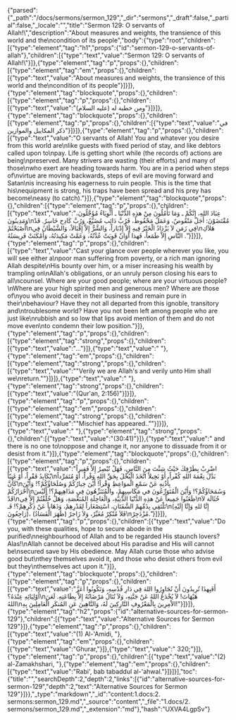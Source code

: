 {"parsed":{"_path":"/docs/sermons/sermon_129","_dir":"sermons","_draft":false,"_partial":false,"_locale":"","title":"Sermon 129:  O servants of Allah!\\","description":"About measures and weights, the transience of this world and the\ncondition of its people","body":{"type":"root","children":[{"type":"element","tag":"h1","props":{"id":"sermon-129-o-servants-of-allah"},"children":[{"type":"text","value":"Sermon 129:  O servants of Allah!\\"}]},{"type":"element","tag":"p","props":{},"children":[{"type":"element","tag":"em","props":{},"children":[{"type":"text","value":"About measures and weights, the transience of this world and the\ncondition of its people"}]}]},{"type":"element","tag":"blockquote","props":{},"children":[{"type":"element","tag":"p","props":{},"children":[{"type":"text","value":"ومن خطبة له (عليه السلام)"}]}]},{"type":"element","tag":"blockquote","props":{},"children":[{"type":"element","tag":"p","props":{},"children":[{"type":"text","value":"في ذكر المكاييل والموازين"}]}]},{"type":"element","tag":"p","props":{},"children":[{"type":"text","value":"O servants of Allah! You and whatever you desire from this world are\nlike guests with fixed period of stay, and like debtors called upon to\npay. Life is getting short while (the records of) actions are being\npreserved. Many strivers are wasting (their efforts) and many of those\nwho exert are heading towards harm. You are in a period when steps of\nvirtue are moving backwards, steps of evil are moving forward and Satan\nis increasing his eagerness to ruin people. This is the time that his\nequipment is strong, his traps have been spread and his prey has become\neasy (to catch)."}]},{"type":"element","tag":"blockquote","props":{},"children":[{"type":"element","tag":"p","props":{},"children":[{"type":"text","value":"عِبَادَ اللهِ، إِنَّكُمْ ـ وَمَا تَأْمُلُونَ مِنْ هذِهِ الدُّنْيَا ـ أَثْوِيَاءُ مُؤَجَّلُونَ، وَمَدِينُونَ\nمُقْتَضَوْنَ: أَجَلٌ مَنْقُوصٌ، وَعَمَلٌ مَحْفُوظٌ، فَرُبَّ دَائِب مُضَيَّعٌ، وَرُبَّ كَادِح خَاسِرٌ. قَدْ أَصْبَحْتُمْ\nفِي زَمَن لاَ يَزْدَادُ الْخَيْرُ فِيهِ إِلاَّ إِدْبَاراً، وَالشَّرُّ إِلاَّ إِقْبَالاً، وَالشَّيْطَانُ فِي\nهَلاَكِ النَّاسِ إِلاَّ طَمَعاً، فَهذا أَوَانٌ قَوِيَتْ عُدَّتُهُ، وَعَمَّتْ مَكِيدَتُهُ، وَأَمْكَنَتْ فَرِيسَتُهُ ."}]}]},{"type":"element","tag":"p","props":{},"children":[{"type":"text","value":"Cast your glance over people wherever you like, you will see either a\npoor man suffering from poverty, or a rich man ignoring Allah despite\nHis bounty over him, or a miser increasing his wealth by trampling on\nAllah's obligations, or an unruly person closing his ears to all\ncounsel. Where are your good people; where are your virtuous people?\nWhere are your high spirited men and generous men? Where are those of\nyou who avoid deceit in their business and remain pure in their\nbehaviour? Have they not all departed from this ignoble, transitory and\ntroublesome world? Have you not been left among people who are just like\nrubbish and so low that lips avoid mention of them and do not move even\nto condemn their low position."}]},{"type":"element","tag":"p","props":{},"children":[{"type":"element","tag":"strong","props":{},"children":[{"type":"text","value":"..."}]},{"type":"text","value":" "},{"type":"element","tag":"em","props":{},"children":[{"type":"element","tag":"strong","props":{},"children":[{"type":"text","value":"\"Verily we are Allah's and verily unto Him shall we\nreturn.\""}]}]},{"type":"text","value":" "},{"type":"element","tag":"strong","props":{},"children":[{"type":"text","value":"(Qur'an, 2:156)"}]}]},{"type":"element","tag":"p","props":{},"children":[{"type":"element","tag":"em","props":{},"children":[{"type":"element","tag":"strong","props":{},"children":[{"type":"text","value":"\"Mischief has appeared..\""}]}]},{"type":"text","value":" "},{"type":"element","tag":"strong","props":{},"children":[{"type":"text","value":"(30:41)"}]},{"type":"text","value":" and there is no one to\noppose and change it, nor anyone to dissuade from it or desist from it."}]},{"type":"element","tag":"blockquote","props":{},"children":[{"type":"element","tag":"p","props":{},"children":[{"type":"text","value":"اضْرِبْ بِطَرْفِكَ حَيْثُ شِئْتَ مِنَ النَّاسِ، فَهَلْ تُبْصِرُ إِلاَّ فَقِيراً يُكَابِدُ فَقْراً، أَوْ غَنِيّاً\nبَدَّلَ نِعْمَةَ اللهِ كُفْراً، أَوْ بَخِيلاً اتَّخَذَ الْبُخْلَ بِحَقِّ اللهِ وَفْراً، أَوْ مُتَمَرِّداً كَأَنَّ\nبِأُذُنِهِ عَنْ سَمْعِ الْموَاعِظِ وَقْراً! أَيْنَ خِيارُكُمْ وَصُلَحَاؤُكُمْ؟! وَأَيْنَ أَحْرَارُكُمْ\nوَسُمَحَاؤُكُمْ؟! وَأَيْنَ الْمُتَوَرِّعُونَ في مَكَاسِبِهِمْ، والْمُتَنَزِّهُونَ فِي مَذَاهِبِهمْ؟! أَلَيْسَ قَدْ\nظَعَنُوا جَمِيعاً عَنْ هذِهِ الدُّنْيَا الدَّنِيَّةِ، وَالْعَاجِلَةِ المُنَغِّصَةِ، وَهَلْ خُلِّفْتُمْ إِلاَّ فِي\nحُثَالَة لاَ تَلْتَقِي بِذَمِّهِمْ الشَّفَتَانِ، اسْتِصْغَاراً لِقَدْرِهِمْ، وَذَهَاباً عَنْ ذِكْرِهِمْ؟! فَـ\n(إِنَّا للهِ وَإِنَّا إِلَيْهِ رَاجِعُونَ)، (ظَهَرَ الْفَسَادُ) فَلاَ مُنْكِرٌ مُغَيِّرٌ، وَلاَ زَاجرٌ\nمُزْدَجِرٌ."}]}]},{"type":"element","tag":"p","props":{},"children":[{"type":"text","value":"Do you, with these qualities, hope to secure abode in the purified\nneighbourhood of Allah and to be regarded His staunch lovers? Alas!\nAllah cannot be deceived about His paradise and His will cannot be\nsecured save by His obedience. May Allah curse those who advise good but\nthey themselves avoid it, and those who desist others from evil but they\nthemselves act upon it."}]},{"type":"element","tag":"blockquote","props":{},"children":[{"type":"element","tag":"p","props":{},"children":[{"type":"text","value":"أَفَبِهذَا تُرِيدُونَ أَنْ تُجَاوِرُوا اللهَ فِي دَارِ قُدْسِهِ، وَتَكُونُوا أَعَزَّ أَوْلِيَائِهِ عِنْدَهُ؟\nهَيْهَاتَ! لاَ يُخْدَعُ اللهُ عَنْ جَنَّتِهِ، وَلاَ تُنَالُ مَرْضَاتُهُ إِلاَّ بِطَاعَتِهِ. لَعَنَ اللهُ\nالاْمِرِينَ بِالْمَعْرُوفِ التَّارِكِينَ لَهُ، وَالنَّاهِينَ عَنِ المُنكَرِ الْعَامِلِينَ بِهِ!"}]}]},{"type":"element","tag":"h2","props":{"id":"alternative-sources-for-sermon-129"},"children":[{"type":"text","value":"Alternative Sources for Sermon 129"}]},{"type":"element","tag":"p","props":{},"children":[{"type":"text","value":"(1) Al-'Amidi, "},{"type":"element","tag":"em","props":{},"children":[{"type":"text","value":"Ghurar,"}]},{"type":"text","value":" 320;"}]},{"type":"element","tag":"p","props":{},"children":[{"type":"text","value":"(2) al-Zamakhshari, "},{"type":"element","tag":"em","props":{},"children":[{"type":"text","value":"Rabi', bab tabaddul al-'ahwal."}]}]}],"toc":{"title":"","searchDepth":2,"depth":2,"links":[{"id":"alternative-sources-for-sermon-129","depth":2,"text":"Alternative Sources for Sermon 129"}]}},"_type":"markdown","_id":"content:1.docs:2. sermons:sermon_129.md","_source":"content","_file":"1.docs/2. sermons/sermon_129.md","_extension":"md"},"hash":"UXVA4LgpSv"}